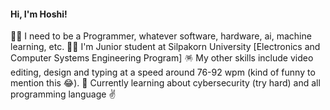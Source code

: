 
#### Hi, I'm Hoshi!

👨‍💻 I need to be a Programmer, whatever software, hardware, ai, machine learning, etc.
🧑‍🎓 I'm Junior student at Silpakorn University [Electronics and Computer Systems Engineering Program]
🪅 My other skills include video editing, design and typing at a speed around 76-92 wpm (kind of funny to mention this 😂).
💭 Currently learning about cybersecurity (try hard) and all programming language ✌️
